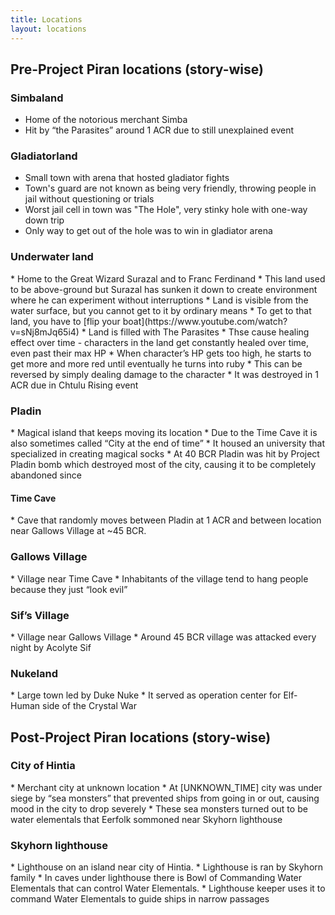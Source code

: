 ```yaml
---
title: Locations
layout: locations
---
```


## Pre-Project Piran locations (story-wise)

<h3 id="simbaland">Simbaland</h3>

* Home of the notorious merchant Simba
* Hit by “the Parasites” around 1 ACR due to still unexplained event

<h3 id="gladiatorland">Gladiatorland</h3>

* Small town with arena that hosted gladiator fights
* Town's guard are not known as being very friendly, throwing people in jail without questioning or trials
* Worst jail cell in town was "The Hole", very stinky hole  with one-way down trip
* Only way to get out of the hole was to win in gladiator arena

<h3 id="underwaterland">Underwater land</h3>
* Home to the Great Wizard Surazal and to Franc Ferdinand
* This land used to be above-ground but Surazal has sunken it down to create environment where he can experiment without interruptions
* Land is visible from the water surface, but you cannot get to it by ordinary means
* To get to that land, you have to [flip your boat](https://www.youtube.com/watch?v=sNj8mJq65i4)
* Land is filled with The Parasites
    * Thse cause healing effect over time - characters in the land get constantly healed over time, even past their max HP
    * When character’s HP gets too high, he starts to get more and more red until eventually he turns into ruby
    * This can be reversed by simply dealing damage to the character
* It was destroyed in 1 ACR due in Chtulu Rising event

<h3 id="pladin">Pladin</h3>
* Magical island that keeps moving its location
* Due to the Time Cave it is also sometimes called “City at the end of time”
* It housed an university that specialized in creating magical socks
* At 40 BCR Pladin was hit by Project Pladin bomb which destroyed most of the city, causing it to be completely abandoned since

<h4 id="timecave">Time Cave</h4>
* Cave that randomly moves between Pladin at 1 ACR and between location near Gallows Village at ~45 BCR.

<h3 id="gallowsvillage">Gallows Village</h3>
* Village near Time Cave
* Inhabitants of the village tend to hang people because they just “look evil”

<h3 id="sifvillage">Sif’s Village</h3>
* Village near Gallows Village
* Around 45 BCR village was attacked every night by Acolyte Sif

<h3 id="nukeland">Nukeland</h3>
* Large town led by Duke Nuke
* It served as operation center for Elf-Human side of the Crystal War

## Post-Project Piran locations (story-wise)

<h3 id="hintia">City of Hintia</h3>
* Merchant city at unknown location
* At [UNKNOWN_TIME] city was under siege by “sea monsters” that prevented ships from going in or out, causing mood in the city to drop severely
    * These sea monsters turned out to be water elementals that Eerfolk sommoned near Skyhorn lighthouse

<h3 id="skyhorn">Skyhorn lighthouse</h3>
* Lighthouse on an island near city of Hintia. 
* Lighthouse is ran by Skyhorn family
* In caves under lighthouse there is Bowl of Commanding Water Elementals that can control Water Elementals.
    * Lighthouse keeper uses it to command Water Elementals to guide ships in narrow passages